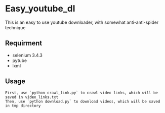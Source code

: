 # Easy_youtube_dl
This is an easy to use youtube downloader, with somewhat anti-anti-spider technique


## Requirment
* selenium 3.4.3
* pytube
* lxml


## Usage
    First, use `python crawl_link.py` to crawl video links, which will be saved in video_links.txt
    Then, use `python download.py` to download videos, which will be saved in tmp directory

